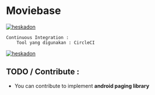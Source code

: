 # Moviebase

[![heskadon](https://circleci.com/gh/creativention/moviebase.svg?style=svg)](https://circleci.com/gh/creativention/moviebase)



    Continuous Integration :
        Tool yang digunakan : CircleCI
  
[![heskadon](https://circleci.com/gh/creativention/moviebase.svg?style=shield)](https://circleci.com/gh/creativention/moviebase)

## TODO / Contribute :
- You can contribute to implement **android paging library**
